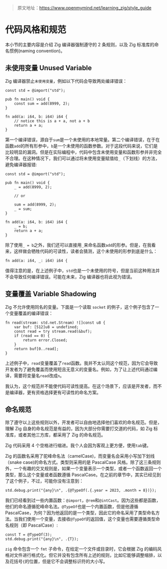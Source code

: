 > 原文地址：<https://www.openmymind.net/learning_zig/style_guide>

# 代码风格和规范

本小节的主要内容是介绍 Zig 编译器强制遵守的 2 条规则，以及 Zig 标准库的命名惯例(naming convention)。

## 未使用变量 Unused Variable

Zig 编译器禁止`未使用变量`，例如以下代码会导致两处编译错误：

```zig
const std = @import("std");

pub fn main() void {
	const sum = add(8999, 2);
}

fn add(a: i64, b: i64) i64 {
	// notice this is a + a, not a + b
	return a + a;
}
```

第一个编译错误，源自于`sum`是一个未使用的本地常量。第二个编译错误，在于在函数`add`的所有形参中，`b`是一个未使用的函数参数。对于这段代码来说，它们是比较明显的漏洞。但是在实际编程中，代码中包含未使用变量和函数形参并非完全不合理。在这种情况下，我们可以通过将未使用变量赋值给`_`（下划线）的方法，避免编译器报错:

```zig
const std = @import("std");

pub fn main() void {
	_ = add(8999, 2);

	// or

	sum = add(8999, 2);
	_ = sum;
}

fn add(a: i64, b: i64) i64 {
	_ = b;
	return a + a;
}
```

除了使用`_ = b`之外，我们还可以直接用`_`来命名函数`add`的形参。但是，在我看来，这样做会牺牲代码的可读性，读者会猜测，这个未使用的形参到底是什么：

```zig
fn add(a: i64, _: i64) i64 {
```

值得注意的是，在上述例子中，`std`也是一个未使用的符号，但是当前这种用法并不会导致任何编译错误。可能在未来，Zig 编译器也将此视为错误。

## 变量覆盖 Variable Shadowing

Zig 不允许使用同名的变量。下面是一个读取 `socket` 的例子，这个例子包含了一个变量覆盖的编译错误：

```zig
fn read(stream: std.net.Stream) ![]const u8 {
	var buf: [512]u8 = undefined;
	const read = try stream.read(&buf);
	if (read == 0) {
		return error.Closed;
	}
	return buf[0..read];
}
```

上述例子中，`read`变量覆盖了`read`函数。我并不太认同这个规范，因为它会导致开发者为了避免覆盖而使用短且无意义的变量名。例如，为了让上述代码通过编译，需要将变量名`read`改成`n`。

我认为，这个规范并不能使代码可读性提高。在这个场景下，应该是开发者，而不是编译器，更有资格选择更有可读性的命名方案。

## 命名规范

除了遵守以上这些规则以外，开发者可以自由地选择他们喜欢的命名规范。但是，理解 Zig 自身的命名规范是有益的，因为大部分你需要打交道的代码，如 Zig 标准库，或者其他三方库，都采用了 Zig 的命名规范。

Zig 代码采用 4 个空格进行缩进。我个人会因为客观上更方便，使用`tab`键。

Zig 的函数名采用了驼峰命名法（camelCase)，而变量名会采用小写加下划线（snake case)的命名方式。类型则采用的是 PascalCase 风格。除了这三条规则外，一个有趣的交叉规则是，如果一个变量表示一个类型，或者一个函数返回一个类型，那么这个变量或者函数遵循 PascalCase。在之前的章节中，其实已经见到了这个例子，不过，可能你没有注意到：

```zig
std.debug.print("{any}\n", .{@TypeOf(.{.year = 2023, .month = 8})});
```

我们已经看到过一些内置函数：`@import`，`@rem`和`@intCast`。因为这些都是函数，他们的命名遵循驼峰命名法。`@TypeOf`也是一个内置函数，但是他遵循 PascalCase，为何？因为他返回的是一个类型，因此它的命名采用了类型命名方法。当我们使用一个变量，去接收`@TypeOf`的返回值，这个变量也需要遵循类型命名规则（即 PascalCase）:

```zig
const T = @TypeOf(3);
std.debug.print("{any}\n", .{T});
```

`zig` 命令包含一个 `fmt` 子命令，在给定一个文件或目录时，它会根据 Zig 的编码风格对文件进行格式化。但它并没有包含所有上述的规则，比如它能够调整缩排，以及花括号`{`的位置，但是它不会调整标识符的大小写。
